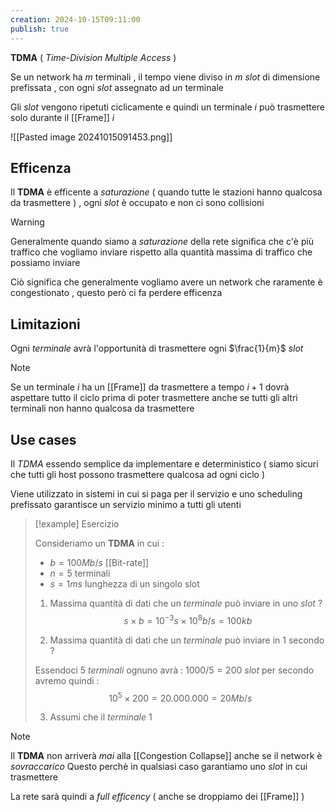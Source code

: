 ```yaml
---
creation: 2024-10-15T09:11:00
publish: true
---
```

**TDMA** ( *Time-Division Multiple Access* ) 

Se un network ha $m$ terminali , il tempo viene diviso in $m$ *slot* di dimensione prefissata , con ogni *slot* assegnato ad *un* terminale 

Gli *slot* vengono ripetuti ciclicamente e quindi un terminale $i$ può trasmettere solo durante il [[Frame]] $i$

![[Pasted image 20241015091453.png]]

## Efficenza

Il **TDMA** è efficente a *saturazione* ( quando tutte le stazioni hanno qualcosa da trasmettere ) , ogni *slot* è occupato e non ci sono collisioni

>[!warning] 
>Generalmente quando siamo a *saturazione* della rete significa che c'è più traffico che vogliamo inviare rispetto alla quantità massima di traffico che possiamo inviare
>
>Ciò significa che generalmente vogliamo avere un network che raramente è congestionato , questo però ci fa perdere efficenza 

## Limitazioni

Ogni *terminale* avrà l'opportunità di trasmettere ogni $\frac{1}{m}$ *slot* 

>[!note] 
>Se un terminale $i$ ha un [[Frame]] da trasmettere a tempo $i+1$ dovrà aspettare tutto il ciclo prima di poter trasmettere anche se tutti gli altri terminali non hanno qualcosa da trasmettere   

## Use cases

Il *TDMA* essendo semplice da implementare e deterministico ( siamo sicuri che tutti gli host possono trasmettere qualcosa ad ogni ciclo )

Viene utilizzato in sistemi in cui si paga per il servizio e uno scheduling prefissato garantisce un servizio minimo a tutti gli utenti

>[!example] Esercizio
>
>Consideriamo un **TDMA** in cui :
>+ $b=100Mb/s$ [[Bit-rate]] 
>+ $n=5$ terminali 
>+ $s=1ms$ lunghezza di un singolo slot
>
>1. Massima quantità di dati che un *terminale* può inviare in uno *slot* ? 
>$$s \times b = 10^{-3} s \times 10^8 b/s = 100 kb$$
>
>2. Massima quantità di dati che un *terminale* può inviare in $1$ secondo ?
>
>Essendoci $5$ *terminali* ognuno avrà : $1000/5 = 200$ *slot* per secondo avremo quindi :
>$$10^5 \times 200 = 20.000.000 = 20 Mb/s$$
>
>3. Assumi che il *terminale* $1$
>
>

>[!note] 
>Il **TDMA** non arriverà *mai* alla [[Congestion Collapse]] anche se il network è *sovraccarico* 
>Questo perchè in qualsiasi caso garantiamo uno *slot* in cui trasmettere 
>
>La rete sarà quindi a *full efficency* ( anche se droppiamo dei [[Frame]] ) 

